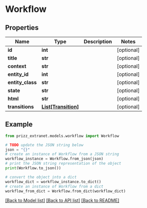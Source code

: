 # Workflow


## Properties

Name | Type | Description | Notes
------------ | ------------- | ------------- | -------------
**id** | **int** |  | [optional] 
**title** | **str** |  | [optional] 
**context** | **str** |  | [optional] 
**entity_id** | **int** |  | [optional] 
**entity_class** | **str** |  | [optional] 
**state** | **str** |  | [optional] 
**html** | **str** |  | [optional] 
**transitions** | [**List[Transition]**](Transition.md) |  | [optional] 

## Example

```python
from prizz_extranet.models.workflow import Workflow

# TODO update the JSON string below
json = "{}"
# create an instance of Workflow from a JSON string
workflow_instance = Workflow.from_json(json)
# print the JSON string representation of the object
print(Workflow.to_json())

# convert the object into a dict
workflow_dict = workflow_instance.to_dict()
# create an instance of Workflow from a dict
workflow_from_dict = Workflow.from_dict(workflow_dict)
```
[[Back to Model list]](../README.md#documentation-for-models) [[Back to API list]](../README.md#documentation-for-api-endpoints) [[Back to README]](../README.md)


